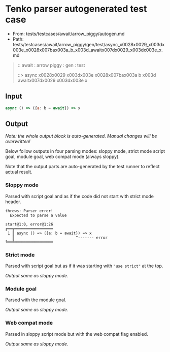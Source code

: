 # Tenko parser autogenerated test case

- From: tests/testcases/await/arrow_piggy/autogen.md
- Path: tests/testcases/await/arrow_piggy/gen/test/async_x0028x0029_x003dx003e_x0028x007bax003a_b_x003d_awaitx007dx0029_x003dx003e_x.md

> :: await : arrow piggy : gen : test
>
> ::> async x0028x0029 x003dx003e x0028x007bax003a b x003d awaitx007dx0029 x003dx003e x

## Input


`````js
async () => ({a: b = await}) => x
`````

## Output

_Note: the whole output block is auto-generated. Manual changes will be overwritten!_

Below follow outputs in four parsing modes: sloppy mode, strict mode script goal, module goal, web compat mode (always sloppy).

Note that the output parts are auto-generated by the test runner to reflect actual result.

### Sloppy mode

Parsed with script goal and as if the code did not start with strict mode header.

`````
throws: Parser error!
  Expected to parse a value

start@1:0, error@1:26
╔══╦═════════════════
 1 ║ async () => ({a: b = await}) => x
   ║                           ^------- error
╚══╩═════════════════

`````

### Strict mode

Parsed with script goal but as if it was starting with `"use strict"` at the top.

_Output same as sloppy mode._

### Module goal

Parsed with the module goal.

_Output same as sloppy mode._

### Web compat mode

Parsed in sloppy script mode but with the web compat flag enabled.

_Output same as sloppy mode._
